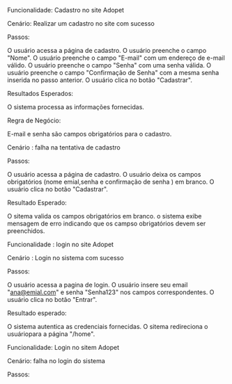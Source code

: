 Funcionalidade: Cadastro no site Adopet

Cenário: Realizar um cadastro no site com sucesso

Passos:

O usuário acessa a página de cadastro.
O usuário preenche o campo "Nome".
O usuário preenche o campo "E-mail" com um endereço de e-mail válido.
O usuário preenche o campo "Senha" com uma senha válida.
O usuário preenche o campo "Confirmação de Senha" com a mesma senha inserida no passo anterior.
O usuário clica no botão "Cadastrar".

Resultados Esperados:

O sistema processa as informações fornecidas.

Regra de Negócio:

E-mail e senha são campos obrigatórios para o cadastro.



Cenário : falha na tentativa de cadastro 

Passos:

O usuário acessa a página de cadastro.
O usuário deixa os campos obrigatórios (nome emial,senha e confirmação de senha ) em branco.
O usuário clica no botão "Cadastrar".

Resultado Esperado:

O sitema valida os campos obrigatórios em branco.
o sistema exibe mensagem de erro indicando que os campso obrigatórios devem ser preenchidos.


Funcionalidade : login no site Adopet 

Cenário : Login no sistema com sucesso 

Passos:

O usuário acessa a pagina de login.
O usuário insere seu email "ana@emial.com" e senha "Senha123" nos campos correspondentes.
O usuário clica no botão "Entrar".

Resultado esperado:

O sistema autentica as credenciais fornecidas.
O sitema redireciona o usuáriopara a página "/home".

Funcionalidade: Login no sitem Adopet

Cenário: falha no login do sistema 

Passos: